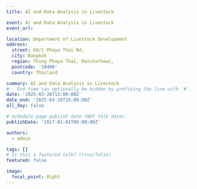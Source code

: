 ```yaml
---
title: AI and Data Analysis in Livestock 

event: AI and Data Analysis in Livestock 
event_url: 

location: Department of Livestock Development 
address:
  street: 69/1 Phaya Thai Rd, 
  city: Bangkok 
  region: Thung Phaya Thai, Ratchathewi,  
  postcode: '10400'
  country: Thailand

summary: AI and Data Analysis in Livestock 
#   End time can optionally be hidden by prefixing the line with `#`.
date: '2025-03-26T13:00:00Z'
date_end: '2025-03-26T16:00:00Z'
all_day: false

# Schedule page publish date (NOT talk date).
publishDate: '2017-01-01T00:00:00Z'

authors:
  - admin

tags: []
# Is this a featured talk? (true/false)
featured: false

image:
  focal_point: Right
---
```

